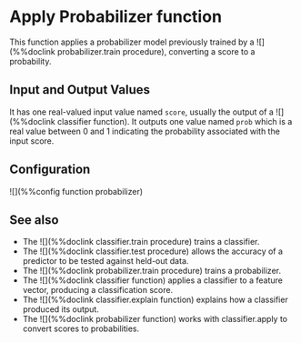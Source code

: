 # Apply Probabilizer function

This function applies a probabilizer model previously trained by a ![](%%doclink probabilizer.train procedure), converting a score to a probability.

## Input and Output Values

It has one real-valued input value named `score`, usually the output of a ![](%%doclink classifier function).
It outputs one value named `prob` which is a real value between 0 and 1 indicating
the probability associated with the input score.

## Configuration

![](%%config function probabilizer)

## See also

* The ![](%%doclink classifier.train procedure) trains a classifier.
* The ![](%%doclink classifier.test procedure) allows the accuracy of a predictor to be tested against
held-out data.
* The ![](%%doclink probabilizer.train procedure) trains a probabilizer.
* The ![](%%doclink classifier function) applies a classifier to a feature vector, producing a classification score.
* The ![](%%doclink classifier.explain function) explains how a classifier produced its output.
* The ![](%%doclink probabilizer function) works with classifier.apply to convert scores to probabilities.

